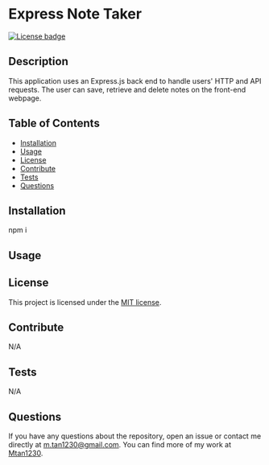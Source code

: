 # Express Note Taker  

[![License badge](https://img.shields.io/badge/liscense-MIT-blue)](./LICENSE)  

## Description  

This application uses an Express.js back end to handle users' HTTP and API requests. The user can save, retrieve and delete notes on the front-end webpage.  

## Table of Contents  
- [Installation](#installation)
- [Usage](#usage)
- [License](#license)
- [Contribute](#contribute)
- [Tests](#tests)
- [Questions](#questions)  

## Installation  

npm i  

## Usage  

  

## License  

This project is licensed under the [MIT license](LICENSE).  

## Contribute  

N/A  

## Tests  

N/A  

## Questions  

If you have any questions about the repository, open an issue or contact me directly at [m.tan1230@gmail.com](mailto:m.tan1230@gmail.com). You can find more of my work at [Mtan1230](https://github.com/Mtan1230).
